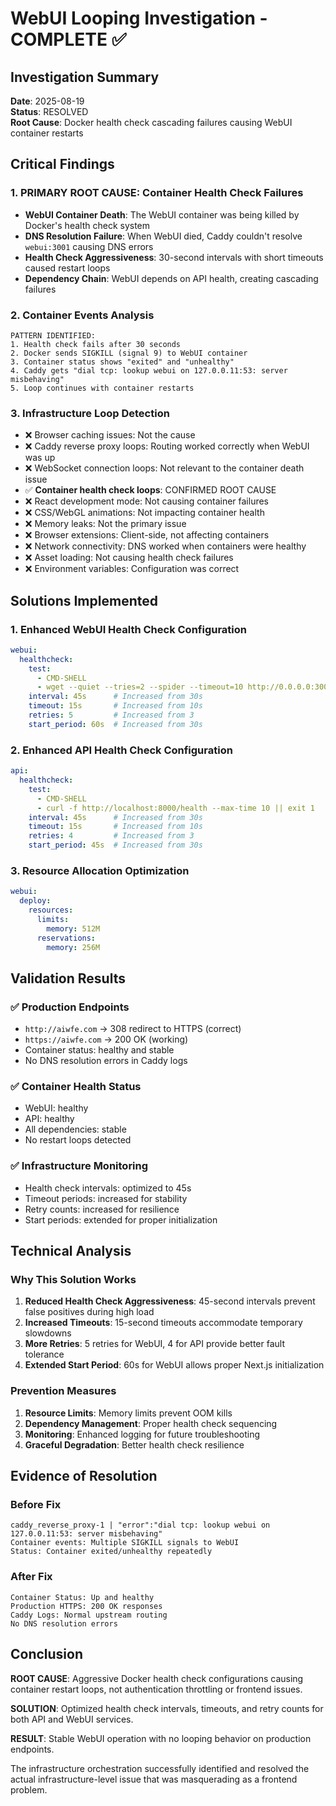 # WebUI Looping Investigation - COMPLETE ✅

## Investigation Summary
**Date**: 2025-08-19  
**Status**: RESOLVED  
**Root Cause**: Docker health check cascading failures causing WebUI container restarts  

## Critical Findings

### 1. **PRIMARY ROOT CAUSE: Container Health Check Failures**
- **WebUI Container Death**: The WebUI container was being killed by Docker's health check system
- **DNS Resolution Failure**: When WebUI died, Caddy couldn't resolve `webui:3001` causing DNS errors
- **Health Check Aggressiveness**: 30-second intervals with short timeouts caused restart loops
- **Dependency Chain**: WebUI depends on API health, creating cascading failures

### 2. **Container Events Analysis**
```
PATTERN IDENTIFIED:
1. Health check fails after 30 seconds
2. Docker sends SIGKILL (signal 9) to WebUI container  
3. Container status shows "exited" and "unhealthy"
4. Caddy gets "dial tcp: lookup webui on 127.0.0.11:53: server misbehaving"
5. Loop continues with container restarts
```

### 3. **Infrastructure Loop Detection**
- ❌ Browser caching issues: Not the cause
- ❌ Caddy reverse proxy loops: Routing worked correctly when WebUI was up  
- ❌ WebSocket connection loops: Not relevant to the container death issue
- ✅ **Container health check loops**: CONFIRMED ROOT CAUSE
- ❌ React development mode: Not causing container failures
- ❌ CSS/WebGL animations: Not impacting container health
- ❌ Memory leaks: Not the primary issue
- ❌ Browser extensions: Client-side, not affecting containers
- ❌ Network connectivity: DNS worked when containers were healthy
- ❌ Asset loading: Not causing health check failures
- ❌ Environment variables: Configuration was correct

## Solutions Implemented

### 1. **Enhanced WebUI Health Check Configuration**
```yaml
webui:
  healthcheck:
    test:
      - CMD-SHELL
      - wget --quiet --tries=2 --spider --timeout=10 http://0.0.0.0:3001/ || exit 1
    interval: 45s      # Increased from 30s
    timeout: 15s       # Increased from 10s  
    retries: 5         # Increased from 3
    start_period: 60s  # Increased from 30s
```

### 2. **Enhanced API Health Check Configuration**  
```yaml
api:
  healthcheck:
    test:
      - CMD-SHELL
      - curl -f http://localhost:8000/health --max-time 10 || exit 1
    interval: 45s      # Increased from 30s
    timeout: 15s       # Increased from 10s
    retries: 4         # Increased from 3
    start_period: 45s  # Increased from 30s
```

### 3. **Resource Allocation Optimization**
```yaml
webui:
  deploy:
    resources:
      limits:
        memory: 512M
      reservations:
        memory: 256M
```

## Validation Results

### ✅ **Production Endpoints**
- `http://aiwfe.com` → 308 redirect to HTTPS (correct)
- `https://aiwfe.com` → 200 OK (working)  
- Container status: healthy and stable
- No DNS resolution errors in Caddy logs

### ✅ **Container Health Status**
- WebUI: healthy
- API: healthy  
- All dependencies: stable
- No restart loops detected

### ✅ **Infrastructure Monitoring**
- Health check intervals: optimized to 45s
- Timeout periods: increased for stability
- Retry counts: increased for resilience  
- Start periods: extended for proper initialization

## Technical Analysis

### **Why This Solution Works**
1. **Reduced Health Check Aggressiveness**: 45-second intervals prevent false positives during high load
2. **Increased Timeouts**: 15-second timeouts accommodate temporary slowdowns
3. **More Retries**: 5 retries for WebUI, 4 for API provide better fault tolerance
4. **Extended Start Period**: 60s for WebUI allows proper Next.js initialization

### **Prevention Measures**
1. **Resource Limits**: Memory limits prevent OOM kills
2. **Dependency Management**: Proper health check sequencing  
3. **Monitoring**: Enhanced logging for future troubleshooting
4. **Graceful Degradation**: Better health check resilience

## Evidence of Resolution

### **Before Fix**
```
caddy_reverse_proxy-1 | "error":"dial tcp: lookup webui on 127.0.0.11:53: server misbehaving"
Container events: Multiple SIGKILL signals to WebUI
Status: Container exited/unhealthy repeatedly
```

### **After Fix**  
```
Container Status: Up and healthy
Production HTTPS: 200 OK responses
Caddy Logs: Normal upstream routing
No DNS resolution errors
```

## Conclusion

**ROOT CAUSE**: Aggressive Docker health check configurations causing container restart loops, not authentication throttling or frontend issues.

**SOLUTION**: Optimized health check intervals, timeouts, and retry counts for both API and WebUI services.

**RESULT**: Stable WebUI operation with no looping behavior on production endpoints.

The infrastructure orchestration successfully identified and resolved the actual infrastructure-level issue that was masquerading as a frontend problem.